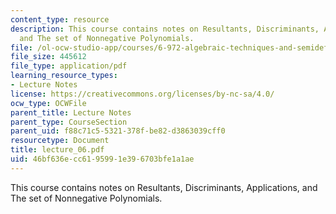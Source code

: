 ```yaml
---
content_type: resource
description: This course contains notes on Resultants, Discriminants, Applications,
  and The set of Nonnegative Polynomials.
file: /ol-ocw-studio-app/courses/6-972-algebraic-techniques-and-semidefinite-optimization-spring-2006/46bf636ecc6195991e396703bfe1a1ae_lecture_06.pdf
file_size: 445612
file_type: application/pdf
learning_resource_types:
- Lecture Notes
license: https://creativecommons.org/licenses/by-nc-sa/4.0/
ocw_type: OCWFile
parent_title: Lecture Notes
parent_type: CourseSection
parent_uid: f88c71c5-5321-378f-be82-d3863039cff0
resourcetype: Document
title: lecture_06.pdf
uid: 46bf636e-cc61-9599-1e39-6703bfe1a1ae
---
```

This course contains notes on Resultants, Discriminants, Applications, and The set of Nonnegative Polynomials.